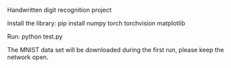 Handwritten digit recognition project

Install the library: pip install numpy torch torchvision matplotlib

Run: python test.py

The MNIST data set will be downloaded during the first run, please keep the network open.